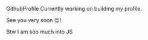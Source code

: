 GithubProfile
Currently working on building my profile.

See you very soon 😉!

Btw I am soo much into JS
